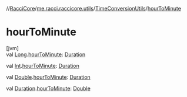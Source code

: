 //[RacciCore](../../../index.md)/[me.racci.raccicore.utils](../index.md)/[TimeConversionUtils](index.md)/[hourToMinute](hour-to-minute.md)

# hourToMinute

[jvm]\
val [Long](https://kotlinlang.org/api/latest/jvm/stdlib/kotlin/-long/index.html).[hourToMinute](hour-to-minute.md): [Duration](https://kotlinlang.org/api/latest/jvm/stdlib/kotlin.time/-duration/index.html)

val [Int](https://kotlinlang.org/api/latest/jvm/stdlib/kotlin/-int/index.html).[hourToMinute](hour-to-minute.md): [Duration](https://kotlinlang.org/api/latest/jvm/stdlib/kotlin.time/-duration/index.html)

val [Double](https://kotlinlang.org/api/latest/jvm/stdlib/kotlin/-double/index.html).[hourToMinute](hour-to-minute.md): [Duration](https://kotlinlang.org/api/latest/jvm/stdlib/kotlin.time/-duration/index.html)

val [Duration](https://kotlinlang.org/api/latest/jvm/stdlib/kotlin.time/-duration/index.html).[hourToMinute](hour-to-minute.md): [Double](https://kotlinlang.org/api/latest/jvm/stdlib/kotlin/-double/index.html)
